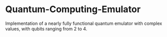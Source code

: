 # Quantum-Computing-Emulator
Implementation of a nearly fully functional quantum emulator with complex values, with qubits ranging from 2 to 4.
